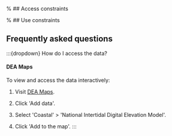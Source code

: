 % ## Access constraints

% ## Use constraints

## Frequently asked questions

:::{dropdown} How do I access the data?
#### DEA Maps

To view and access the data interactively:

1) Visit [DEA Maps](https://maps.dea.ga.gov.au).

2) Click 'Add data'.

3) Select 'Coastal' > 'National Intertidal Digital Elevation Model'.

4) Click 'Add to the map'.
:::

